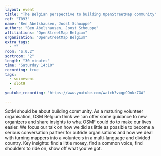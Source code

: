 ```yaml
---
layout: event
title: "The Belgian perspective to building OpenStreetMap community"
ref: "T093"
name: "Ben Abelshausen, Joost Schouppe"
authors: "Ben Abelshausen, Joost Schouppe"
affiliations: "OpenStreetMap Belgium"
organization: "OpenStreetMap Belgium"
extra_tags:
  - ""
room: "S.0.2"
sortroom: "2"
length: "30 minutes"
time: "Saturday 14:10"
recording: true
tags:
  - sotmevent
  - slot9
  - 
youtube_recording: "https://www.youtube.com/watch?v=qpCOnkz7GA"

---
```

SotM should be about building community. As a maturing volunteer organisation, OSM Belgium think we can offer some guidance to new organizers and share insights to what OSMF could do to make our lives easier. We focus our talk on how we did as little as possible to become a serious conversation partner for outside organisations and how we deal with turning mappers into a volunteers in a multi-language and divided country. Key insights: find a little money, find a common voice, find shoulders to ride on, show off what you&#39;ve got.